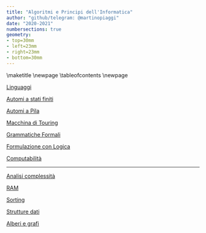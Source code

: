 ```yaml
---
title: "Algoritmi e Principi dell'Informatica"
author: "github/telegram: @martinopiaggi"
date: "2020-2021"
numbersections: true
geometry: 
- top=30mm
- left=23mm
- right=23mm
- bottom=30mm
---
```


\maketitle
\newpage
\tableofcontents
\newpage

[Linguaggi](Linguaggi.md)

[Automi a stati finiti](Automi%20a%20stati%20finiti.md)

[Automi a Pila](Automi%20a%20Pila.md)

[Macchina di Touring](Macchina%20di%20Touring.md)

[Grammatiche Formali](Grammatiche%20Formali.md)

[Formulazione con Logica](Formulazione%20con%20Logica.md) 

[Computabilità](Computabilità.md)

---

[Analisi complessità](Analisi%20complessità.md)

[RAM](RAM.md)

[Sorting](Sorting.md) 

[Strutture dati](Strutture%20dati.md)

[Alberi e grafi](Alberi%20e%20grafi.md)
 








